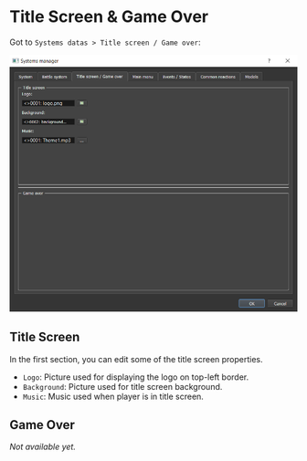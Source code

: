 # Title Screen & Game Over

Got to `Systems datas > Title screen / Game over`:

![Screenshot](img/title-screen-game-over.png)

## Title Screen

In the first section, you can edit some of the title screen properties.

* `Logo`: Picture used for displaying the logo on top-left border.
* `Background`: Picture used for title screen background.
* `Music`: Music used when player is in title screen.

## Game Over

*Not available yet.*